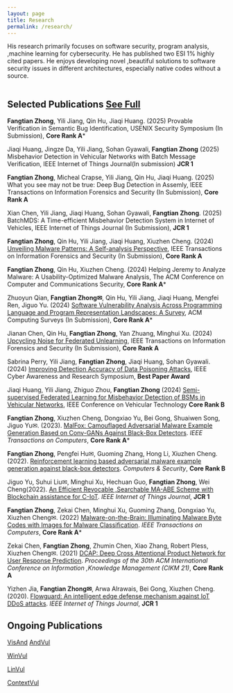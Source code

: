 ```yaml
---
layout: page
title: Research
permalink: /research/
---
```


His research primarily focuses on software security, program analysis, ,machine learning for cybersecurity. He has published two ESI 1% highly cited papers. He enjoys developing novel ,beautiful solutions to software security issues in different architectures, especially native codes without a source. 
<hr style="clear:both;visibility: hidden;" />


## Selected Publications [See Full](https://scholar.google.com.hk/citations?user=byrWN40AAAAJ&hl=zh-CN&oi=ao)

**Fangtian Zhong**, Yili Jiang, Qin Hu, Jiaqi Huang. (2025) Provable Verification in Semantic Bug Identification, USENIX Security Symposium (In Submission),  **Core Rank A***

Jiaqi Huang, Jingze Da, Yili Jiang, Sohan Gyawali, **Fangtian Zhong** (2025) Misbehavior Detection in Vehicular Networks with Batch Message Verification, IEEE Internet of Things Journal(In submission) **JCR 1**

**Fangtian Zhong**, Micheal Crapse, Yili Jiang, Qin Hu, Jiaqi Huang. (2025) What you see may not be true: Deep Bug Detection in Assemly, IEEE Transactions on Information Forensics and Security (In Submission), **Core Rank A**

Xian Chen, Yili Jiang, Jiaqi Huang, Sohan Gyawali, **Fangtian Zhong**. (2025) BatchMDS: A Time-efficient Misbehavior Detection System in Internet of Vehicles, IEEE Internet of Things Journal (In Submission), **JCR 1**

**Fangtian Zhong**, Qin Hu, Yili Jiang, Jiaqi Huang, Xiuzhen Cheng. (2024) [Unveiling Malware Patterns: A Self-analysis
Perspective](https://arxiv.org/abs/2501.06071), IEEE Transactions on Information Forensics and Security (In Submission), **Core Rank A**

**Fangtian Zhong**, Qin Hu, Xiuzhen Cheng. (2024) Helping Jeremy to Analyze Malware: A Usability-Optimized Malware Analysis, The ACM Conference on Computer and Communications Security, **Core Rank A***

Zhuoyun Qian, **Fangtian Zhong✉**, Qin Hu, Yili Jiang, Jiaqi Huang, Mengfei Ren, Jiguo Yu. (2024) [Software Vulnerability Analysis Across Programming
Language and Program Representation Landscapes: A Survey](https://arxiv.org/pdf/2503.20244), ACM Computing Surveys (In Submission), **Core Rank A***

Jianan Chen, Qin Hu, **Fangtian Zhong**, Yan Zhuang, Minghui Xu. (2024) [Upcycling Noise for Federated Unlearning](https://arxiv.org/abs/2412.05529), IEEE Transactions on Information Forensics and Security (In Submission), **Core Rank A**

Sabrina Perry, Yili Jiang, **Fangtian Zhong**, Jiaqi Huang, Sohan Gyawali. (2024) [Improving Detection Accuracy of Data Poisoning Attacks](https://ieeexplore.ieee.org/abstract/document/10778755), IEEE Cyber Awareness and Research Symposium, **Best Paper Award**

Jiaqi Huang, Yili Jiang, Zhiguo Zhou, **Fangtian Zhong** (2024) [Semi-supervised Federated Learning for Misbehavior Detection of BSMs in Vehicular Networks](https://ieeexplore.ieee.org/abstract/document/10757542), IEEE Conference on Vehicular Technology **Core Rank B**

**Fangtian Zhong**, Xiuzhen Cheng, Dongxiao Yu, Bei Gong, Shuaiwen Song, Jiguo Yu✉. (2023). [MalFox: Camouflaged Adversarial Malware Example Generation Based on Conv-GANs Against Black-Box Detectors](https://ieeexplore.ieee.org/abstract/document/10017127/). *IEEE Transactions on Computers*, **Core Rank A***

**Fangtian Zhong**, Pengfei Hu✉, Guoming Zhang, Hong Li, Xiuzhen Cheng. (2022). [Reinforcement learning based adversarial malware example generation against black-box detectors](https://ieeexplore.ieee.org/abstract/document/9090824). *Computers & Security*, **Core Rank B**

Jiguo Yu,  Suhui Liu✉, Minghui Xu, Hechuan Guo, **Fangtian Zhong**, Wei Cheng(2022). [An Efficient Revocable ,Searchable MA-ABE Scheme with Blockchain assistance for C-IoT](https://ieeexplore.ieee.org/abstract/document/9920181). *IEEE Internet of Things Journal*,  **JCR 1**

**Fangtian Zhong**, Zekai Chen, Minghui Xu, Guoming Zhang, Dongxiao Yu, Xiuzhen Cheng✉. (2022) [Malware-on-the-Brain: Illuminating Malware Byte Codes with Images for Malware Classification](https://ieeexplore.ieee.org/abstract/document/9737370). *IEEE Transactions on Computers*, **Core Rank A***

Zekai Chen, **Fangtian Zhong**, Zhumin Chen, Xiao Zhang, Robert Pless, Xiuzhen Cheng✉. (2021) [DCAP: Deep Cross Attentional Product Network for User Response Prediction](https://dl.acm.org/doi/abs/10.1145/3459637.3482246). *Proceedings of the 30th ACM International Conference on Information ,Knowledge Management (CIKM 21)*,  **Core Rank A**

Yizhen Jia, **Fangtian Zhong✉**, Arwa Alrawais, Bei Gong, Xiuzhen Cheng. (2020). [Flowguard: An intelligent edge defense mechanism against IoT DDoS attacks](https://ieeexplore.ieee.org/abstract/document/9090824). *IEEE Internet of Things Journal*, **JCR 1**


## Ongoing Publications

[VisAnd]()
[AndVul]()

[WinVul]()

[LinVul]() 

[ContextVul]()
